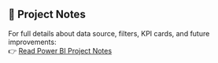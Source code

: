 ## 📘 Project Notes

For full details about data source, filters, KPI cards, and future improvements:  
👉 [Read Power BI Project Notes](./PowerBI_Notes.md)
